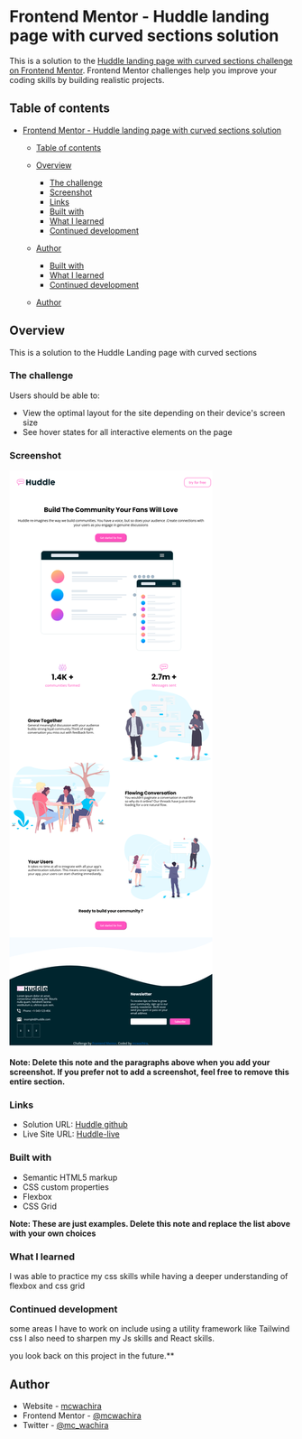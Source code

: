 # Frontend Mentor - Huddle landing page with curved sections solution

This is a solution to the [Huddle landing page with curved sections challenge on Frontend Mentor](https://www.frontendmentor.io/challenges/huddle-landing-page-with-curved-sections-5ca5ecd01e82137ec91a50f2). Frontend Mentor challenges help you improve your coding skills by building realistic projects. 

## Table of contents

- [Frontend Mentor - Huddle landing page with curved sections solution](#frontend-mentor---huddle-landing-page-with-curved-sections-solution)
  - [Table of contents](#table-of-contents)
  - [Overview](#overview)
    - [The challenge](#the-challenge)
    - [Screenshot](#screenshot)
    - [Links](#links)
    - [Built with](#built-with)
    - [What I learned](#what-i-learned)
    - [Continued development](#continued-development)
  - [Author](#author)

    - [Built with](#built-with)
    - [What I learned](#what-i-learned)
    - [Continued development](#continued-development)
  - [Author](#author)



## Overview
This is a solution to the Huddle Landing page with curved sections
### The challenge

Users should be able to:

- View the optimal layout for the site depending on their device's screen size
- See hover states for all interactive elements on the page

### Screenshot

![](./screenshot/Huddle%20Landing%20Page%20Curved.png)


**Note: Delete this note and the paragraphs above when you add your screenshot. If you prefer not to add a screenshot, feel free to remove this entire section.**

### Links

- Solution URL: [Huddle github](https://github.com/mcwachira/Front-End-Mentor-Challanges/tree/main/huddle-landing-page-with-curved-sections-master)
- Live Site URL: [Huddle-live](https://mcwachira-huddle-landing-page-with-curved-sections.netlify.app/)



### Built with

- Semantic HTML5 markup
- CSS custom properties
- Flexbox
- CSS Grid


**Note: These are just examples. Delete this note and replace the list above with your own choices**

### What I learned

I was able to practice my css skills while having a deeper understanding of flexbox and css grid




### Continued development

some areas I have to work on include using a utility framework like Tailwind css
I also need to sharpen my Js skills and React skills.

 you look back on this project in the future.**

## Author

- Website - [mcwachira](https:www.mcwachira.dev)
- Frontend Mentor - [@mcwachira](https://www.frontendmentor.io/profile/mcwachira)
- Twitter - [@mc_wachira](https://www.twitter.com/mc_wachira)